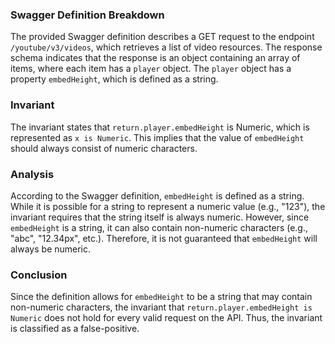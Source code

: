 ### Swagger Definition Breakdown
The provided Swagger definition describes a GET request to the endpoint `/youtube/v3/videos`, which retrieves a list of video resources. The response schema indicates that the response is an object containing an array of items, where each item has a `player` object. The `player` object has a property `embedHeight`, which is defined as a string.

### Invariant
The invariant states that `return.player.embedHeight` is Numeric, which is represented as `x is Numeric`. This implies that the value of `embedHeight` should always consist of numeric characters.

### Analysis
According to the Swagger definition, `embedHeight` is defined as a string. While it is possible for a string to represent a numeric value (e.g., "123"), the invariant requires that the string itself is always numeric. However, since `embedHeight` is a string, it can also contain non-numeric characters (e.g., "abc", "12.34px", etc.). Therefore, it is not guaranteed that `embedHeight` will always be numeric. 

### Conclusion
Since the definition allows for `embedHeight` to be a string that may contain non-numeric characters, the invariant that `return.player.embedHeight is Numeric` does not hold for every valid request on the API. Thus, the invariant is classified as a false-positive.
